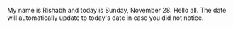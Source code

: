 My name is Rishabh and today is Sunday, November 28. Hello all. The date will automatically update to today's date in case you did not notice.
